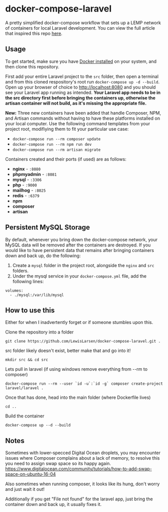 # docker-compose-laravel
A pretty simplified docker-compose workflow that sets up a LEMP network of containers for local Laravel development. You can view the full article that inspired this repo [here](https://medium.com/@aschmelyun).


## Usage

To get started, make sure you have [Docker installed](https://docs.docker.com/docker-for-mac/install/) on your system, and then clone this repository.

First add your entire Laravel project to the `src` folder, then open a terminal and from this cloned respository's root run `docker-compose up -d --build`. Open up your browser of choice to [http://localhost:8080](http://localhost:8080) and you should see your Laravel app running as intended. **Your Laravel app needs to be in the src directory first before bringing the containers up, otherwise the artisan container will not build, as it's missing the appropriate file.** 

**New:** Three new containers have been added that handle Composer, NPM, and Artisan commands without having to have these platforms installed on your local computer. Use the following command templates from your project root, modifiying them to fit your particular use case:

- `docker-compose run --rm composer update`
- `docker-compose run --rm npm run dev`
- `docker-compose run --rm artisan migrate` 

Containers created and their ports (if used) are as follows:

- **nginx** - `:8080`
- **phpmyadmin** - `:8081`
- **mysql** - `:3306`
- **php** - `:9000`
- **mailhog** - `:8025`
- **redis** - `:6379`
- **npm**
- **composer**
- **artisan**

## Persistent MySQL Storage

By default, whenever you bring down the docker-compose network, your MySQL data will be removed after the containers are destroyed. If you would like to have persistent data that remains after bringing containers down and back up, do the following:

1. Create a `mysql` folder in the project root, alongside the `nginx` and `src` folders.
2. Under the mysql service in your `docker-compose.yml` file, add the following lines:

```
volumes:
  - ./mysql:/var/lib/mysql
```
## How to use this
Either for when I inadvertently forget or if someone stumbles upon this.

Clone the repository into a folder
```
git clone https://github.com/LewisLarsen/docker-compose-laravel.git .
```
src folder likely doesn't exist, better make that and go into it!
```
mkdir src && cd src
```
Lets pull in laravel (if using windows remove everything from --rm to composer)
```
docker-compose run --rm --user `id -u`:`id -g` composer create-project laravel/laravel .
```
Once that has done, head into the main folder (where Dockerfile lives)
```
cd ..
```
Build the container
```
docker-compose up --d --build
```

## Notes
Sometimes with lower-specced Digital Ocean droplets, you may encounter issues where Composer complains about a lack of memory, to resolve this you need to assign swap space so its happy again.
https://www.digitalocean.com/community/tutorials/how-to-add-swap-space-on-ubuntu-16-04

Also sometimes when running composer, it looks like its hung, don't worry and just wait it out!

Additionally if you get "File not found" for the laravel app, just bring the container down and back up, it usually fixes it.
